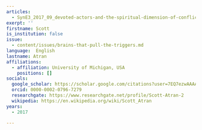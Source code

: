 ```yaml
---
articles:
  - SynE3_2017_09_devoted-actors-and-the-spiritual-dimension-of-conflict
exerpt: ''
firstname: Scott
is_institution: false
issue:
  - content/issues/brains-that-pull-the-triggers.md
language:  English
lastname: Atran
affiliations:
  - affiliation: University of Michigan, USA
    positions: []
socials:
  google_scholar: https://scholar.google.com/citations?user=7EQ7ezwAAAAJ&hl=en
  orcid: 0000-0002-0796-7279
  researchgate: https://www.researchgate.net/profile/Scott-Atran-2
  wikipedia: https://en.wikipedia.org/wiki/Scott_Atran
years:
  - 2017

---
```

